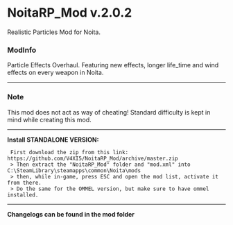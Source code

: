 # **NoitaRP_Mod v.2.0.2**
 Realistic Particles Mod for Noita.


### **ModInfo**
Particle Effects Overhaul.
Featuring new effects, longer life_time and wind effects on every weapon in Noita.

---

### **Note**
This mod does not act as way of cheating!
Standard difficulty is kept in mind while creating this mod.

-----




**Install STANDALONE VERSION:**
```
 First download the zip from this link: https://github.com/V4XI5/NoitaRP_Mod/archive/master.zip
 > Then extract the "NoitaRP_Mod" folder and "mod.xml" into C:\SteamLibrary\steamapps\common\Noita\mods
 > then, while in-game, press ESC and open the mod list, activate it from there.
 > Do the same for the OMMEL version, but make sure to have ommel installed.
```





-----





**Changelogs can be found in the mod folder**
